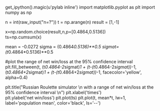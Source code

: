 
get_ipython().magic(u'pylab inline')
import matplotlib.pyplot as plt 
import numpy as np

n  = int(raw_input("n=?"))
t = np.arange(n)
result = [1,-1]

x=np.random.choice(result,n,p=[0.4864,0.5136])  
ts=np.cumsum(x)

mean = -0.0272
sigma = (0.4864*0.5136)**0.5 
sigmat= (t*0.4864*0.5136)**0.5 


#plot the range of net win/loss at the 95% confidence interval 
plt.fill_between(t, (t*0.4864-2*sigmat)*1 + (t-(t*0.4864-2*sigmat))*-1, (t*0.4864+2*sigmat)*1 + (t-(t*0.4864+2*sigmat))*-1, facecolor='yellow', alpha=0.4)
 
plt.title("Russian Roulette simulator \n with a range of net win/loss  at the 95% confidence interval \n")
plt.xlabel('times')  
plt.ylabel('net win/loss')
plt.plot(ts)
plt.plot(t, mean*t, lw=1, label='population mean', color='black', ls='--')
